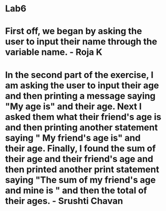 # Lab6
# First off, we began by asking the user to input their name through the variable name. - Roja K 

# In the second part of the exercise, I am asking the user to input their age and then printing a message saying "My age is" and their age. Next I asked them what their friend's age is and then printing another statement saying " My friend's age is" and their age. Finally, I found the sum of their age and their friend's age and then printed another print statement saying "The sum of my friend's age and mine is " and then the total of their ages. - Srushti Chavan


